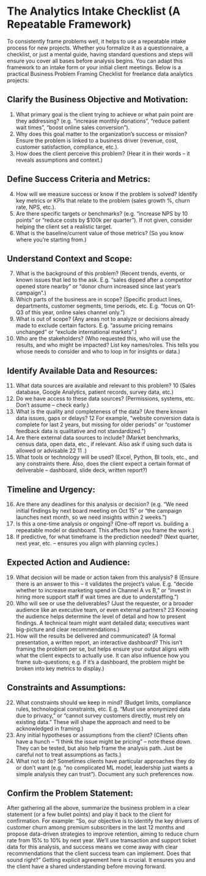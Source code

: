 # The Analytics Intake Checklist (A Repeatable Framework)

To consistently frame problems well, it helps to use a repeatable intake process for new projects. Whether
you formalize it as a questionnaire, a checklist, or just a mental guide, having standard questions and steps
will ensure you cover all bases before analysis begins. You can adapt this framework to an intake form or
your initial client meetings. Below is a practical Business Problem Framing Checklist for freelance data
analytics projects:

## Clarify the Business Objective and Motivation:
1. What primary goal is the client trying to achieve or what pain point are they addressing? (e.g. “increase
monthly donations”, “reduce patient wait times”, “boost online sales conversion”).
2. Why does this goal matter to the organization’s success or mission? Ensure the problem is linked to a
business driver (revenue, cost, customer satisfaction, compliance, etc.).
3. How does the client perceive this problem? (Hear it in their words – it reveals assumptions and context.)

## Define Success Criteria and Metrics:
4. How will we measure success or know if the problem is solved? Identify key metrics or KPIs that relate to
the problem (sales growth %, churn rate, NPS, etc.).
5. Are there specific targets or benchmarks? (e.g. “increase NPS by 10 points” or “reduce costs by $100k
per quarter”). If not given, consider helping the client set a realistic target.
6. What is the baseline/current value of those metrics? (So you know where you’re starting from.)

## Understand Context and Scope:
7. What is the background of this problem? (Recent trends, events, or known issues that led to the ask.
E.g. “sales dipped after a competitor opened store nearby” or “donor churn increased since last
year’s campaign”.)
8. Which parts of the business are in scope? (Specific product lines, departments, customer segments,
time periods, etc. E.g. “focus on Q1-Q3 of this year, online sales channel only.”)
9. What is out of scope? (Any areas not to analyze or decisions already made to exclude certain factors.
E.g. “assume pricing remains unchanged” or “exclude international markets”.)
10. Who are the stakeholders? (Who requested this, who will use the results, and who might be impacted?
List key names/roles. This tells you whose needs to consider and who to loop in for insights or data.)

## Identify Available Data and Resources:
11. What data sources are available and relevant to this problem? 10 (Sales database, Google Analytics,
patient records, survey data, etc.)
12. Do we have access to these data sources? (Permissions, systems, etc. Don’t assume – check early.)
13. What is the quality and completeness of the data? (Are there known data issues, gaps or delays? 12 For
example, “website conversion data is complete for last 2 years, but missing for older periods” or
“customer feedback data is qualitative and not standardized.”)
14. Are there external data sources to include? (Market benchmarks, census data, open data, etc., if
relevant. Also ask if using such data is allowed or advisable 22 11 .)
15. What tools or technology will be used? (Excel, Python, BI tools, etc., and any constraints there. Also,
does the client expect a certain format of deliverable – dashboard, slide deck, written report?)

## Timeline and Urgency:
16. Are there any deadlines for this analysis or decision? (e.g. “We need initial findings by next board
meeting on Oct 15” or “the campaign launches next month, so we need insights within 2 weeks.”)
17. Is this a one-time analysis or ongoing? (One-off report vs. building a repeatable model or dashboard.
This affects how you frame the work.)
18. If predictive, for what timeframe is the prediction needed? (Next quarter, next year, etc. – ensures you
align with planning cycles.)

## Expected Action and Audience:
19. What decision will be made or action taken from this analysis? 8 (Ensure there is an answer to this – it
validates the project’s value. E.g. “decide whether to increase marketing spend in Channel A vs B,” or
“invest in hiring more support staff if wait times are due to understaffing.”)
20. Who will see or use the deliverables? (Just the requester, or a broader audience like an executive team,
or even external partners? 23 Knowing the audience helps determine the level of detail and how to
present findings. A technical team might want detailed data; executives want big-picture and clear
recommendations.)
21. How will the results be delivered and communicated? (A formal presentation, a written report, an
interactive dashboard? This isn’t framing the problem per se, but helps ensure your output aligns
with what the client expects to actually use. It can also influence how you frame sub-questions; e.g. if
it’s a dashboard, the problem might be broken into key metrics to display.)

## Constraints and Assumptions:
22. What constraints should we keep in mind? (Budget limits, compliance rules, technological constraints,
etc. E.g. “Must use anonymized data due to privacy,” or “cannot survey customers directly, must rely
on existing data.” These will shape the approach and need to be acknowledged in framing.)
23. Any initial hypotheses or assumptions from the client? (Clients often have a hunch – “I think the issue
might be pricing” – note these down. They can be tested, but also help frame the analysis path. Just
be careful not to treat assumptions as facts.)
24. What not to do? Sometimes clients have particular approaches they do or don’t want (e.g. “no
complicated ML model, leadership just wants a simple analysis they can trust”). Document any such
preferences now.

## Confirm the Problem Statement:
After gathering all the above, summarize the business problem in a clear statement (or a few
bullet points) and play it back to the client for confirmation. For example: “So, our objective is to
identify the key drivers of customer churn among premium subscribers in the last 12 months and propose
data-driven strategies to improve retention, aiming to reduce churn rate from 15% to 10% by next year.
We’ll use transaction and support ticket data for this analysis, and success means we come away with clear
recommendations that the client success team can implement. Does that sound right?” Getting explicit
agreement here is crucial. It ensures you and the client have a shared understanding before moving
forward.